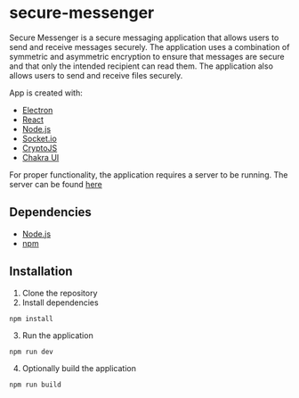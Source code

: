 # secure-messenger

Secure Messenger is a secure messaging application that allows users to send and receive messages securely. The application uses a combination of symmetric and asymmetric encryption to ensure that messages are secure and that only the intended recipient can read them. The application also allows users to send and receive files securely.

App is created with:

- [Electron](https://www.electronjs.org/)
- [React](https://reactjs.org/)
- [Node.js](https://nodejs.org/en/)
- [Socket.io](https://socket.io/)
- [CryptoJS](https://cryptojs.gitbook.io/docs/)
- [Chakra UI](https://chakra-ui.com/)

For proper functionality, the application requires a server to be running. The server can be found [here](https://github.com/ack2406/secure-messenger-server)

## Dependencies

- [Node.js](https://nodejs.org/en/)
- [npm](https://www.npmjs.com/)

## Installation

1. Clone the repository
2. Install dependencies

```
npm install
```

3. Run the application

```
npm run dev
```

4. Optionally build the application

```
npm run build
```
